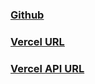 ### [Github](https://github.com/CHEN211410674/1112-1N-js-demo-211410674.git)

### [Vercel URL](https://1112-1-n-js-demo-211410674.vercel.app/)

### [Vercel API URL]()
